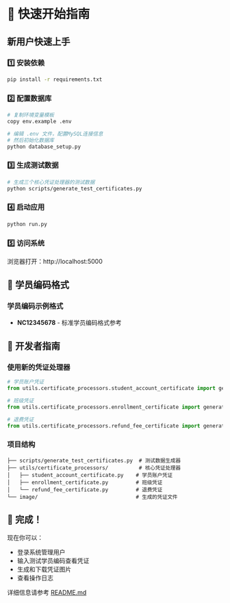 # 🚀 快速开始指南

## 新用户快速上手

### 1️⃣ 安装依赖
```bash
pip install -r requirements.txt
```

### 2️⃣ 配置数据库
```bash
# 复制环境变量模板
copy env.example .env

# 编辑 .env 文件，配置MySQL连接信息
# 然后初始化数据库
python database_setup.py
```

### 3️⃣ 生成测试数据
```bash
# 生成三个核心凭证处理器的测试数据
python scripts/generate_test_certificates.py
```

### 4️⃣ 启动应用
```bash
python run.py
```

### 5️⃣ 访问系统
浏览器打开：http://localhost:5000

## 🎯 学员编码格式

### 学员编码示例格式
- **NC12345678** - 标准学员编码格式参考

## 🔧 开发者指南

### 使用新的凭证处理器
```python
# 学员账户凭证
from utils.certificate_processors.student_account_certificate import generate_student_account_certificate

# 班级凭证  
from utils.certificate_processors.enrollment_certificate import generate_enrollment_certificate

# 退费凭证
from utils.certificate_processors.refund_fee_certificate import generate_refund_fee_certificate
```

### 项目结构
```
├── scripts/generate_test_certificates.py  # 测试数据生成器
├── utils/certificate_processors/          # 核心凭证处理器
│   ├── student_account_certificate.py    # 学员账户凭证
│   ├── enrollment_certificate.py         # 班级凭证
│   └── refund_fee_certificate.py         # 退费凭证
└── image/                                # 生成的凭证文件
```

## 🎉 完成！

现在你可以：
- 登录系统管理用户
- 输入测试学员编码查看凭证
- 生成和下载凭证图片
- 查看操作日志

详细信息请参考 [README.md](README.md) 